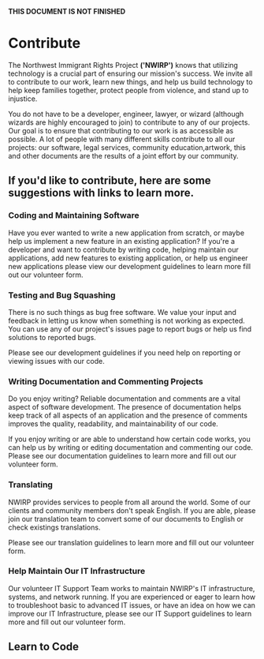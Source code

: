 **THIS DOCUMENT IS NOT FINISHED**

# Contribute

The Northwest Immigrant Rights Project **('NWIRP')** knows that utilizing technology is a crucial part of ensuring our mission's success. We invite all to contribute to our work, learn new things, and help us build technology to help keep families together, protect people from violence, and stand up to injustice.

You do not have to be a developer, engineer, lawyer, or wizard (although wizards are highly encouraged to join) to contribute to any of our projects. Our goal is to ensure that contributing to our work is as accessible as possible. A lot of people with many different skills contribute to all our projects: our software, legal services, community education,artwork, this and other documents are the results of a joint effort by our community.

## If you'd like to contribute, here are some suggestions with links to learn more.

### Coding and Maintaining Software

Have you ever wanted to write a new application from scratch, or maybe help us implement a new feature in an existing application? If you're a developer and want to contribute by writing code, helping maintain our applications, add new features to existing application, or help us engineer new applications please view our development guidelines to learn more fill out our volunteer form.

### Testing and Bug Squashing

There is no such things as bug free software. We value your input and feedback in letting us know when something is not working as expected. You can use any of our project's issues page to report bugs or help us find solutions to reported bugs.

Please see our development guidelines if you need help on reporting or viewing issues with our code.

### Writing Documentation and Commenting Projects

Do you enjoy writing? Reliable documentation and comments are a vital aspect of software development. The presence of documentation helps keep track of all aspects of an application and the presence of comments improves the quality, readability, and maintainability of our code.

If you enjoy writing or are able to understand how certain code works, you can help us by writing or editing documentation and commenting our code. Please see our documentation guidelines to learn more and fill out our volunteer form.

### Translating

NWIRP provides services to people from all around the world. Some of our clients and community members don't speak English. If you are able, please join our translation team to convert some of our documents to English or check existings translations.

Please see our translation guidelines to learn more and fill out our volunteer form.

### Help Maintain Our IT Infrastructure

Our volunteer IT Support Team works to maintain NWIRP's IT infrastructure, systems, and network running. If you are experienced or eager to learn how to troubleshoot basic to advanced IT issues, or have an idea on how we can improve our IT Infrastructure, please see our IT Support guidelines to learn more and fill out our volunteer form.

## Learn to Code
